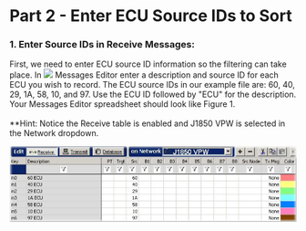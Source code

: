 # Part 2 - Enter ECU Source IDs to Sort

### 1. Enter Source IDs in Receive Messages:

First, we need to enter ECU source ID information so the filtering can take place. In ![](https://cdn.intrepidcs.net/support/VehicleSpy/assets/spyExMsgSig.gif) Messages Editor enter a description and source ID for each ECU you wish to record. The ECU source IDs in our example file are: 60, 40, 29, 1A, 58, 10, and 97. Use the ECU ID followed by "ECU" for the description.  Your Messages Editor spreadsheet should look like Figure 1.\
\
\*\*Hint: Notice the Receive table is enabled and J1850 VPW is selected in the Network dropdown.

![Figure 1: Enter ECU source IDs on the Messages Editor spreadsheet.](../../.gitbook/assets/spyExample4Part2Pic1.jpeg)
